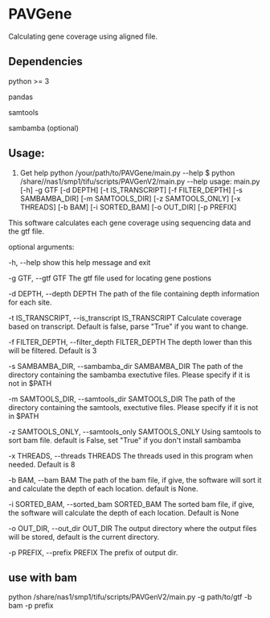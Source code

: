 # PAVGene
Calculating gene coverage using aligned file.
## Dependencies
python >= 3

pandas

samtools

sambamba (optional)

## Usage:
1. Get help
python /your/path/to/PAVGene/main.py --help
$ python /share//nas1/smp1/tifu/scripts/PAVGenV2/main.py --help
usage: main.py [-h] -g GTF [-d DEPTH] [-t IS_TRANSCRIPT] [-f FILTER_DEPTH]
               [-s SAMBAMBA_DIR] [-m SAMTOOLS_DIR] [-z SAMTOOLS_ONLY]
               [-x THREADS] [-b BAM] [-i SORTED_BAM] [-o OUT_DIR] [-p PREFIX]

This software calculates each gene coverage using sequencing data and the gtf
file.

optional arguments:

  -h, --help            show this help message and exit
  
  -g GTF, --gtf GTF     The gtf file used for locating gene postions
  
  -d DEPTH, --depth DEPTH
                        The path of the file containing depth information for
                        each site.
                        
  -t IS_TRANSCRIPT, --is_transcript IS_TRANSCRIPT
                        Calculate coverage based on transcript. Default is
                        false, parse "True" if you want to change.
                        
  -f FILTER_DEPTH, --filter_depth FILTER_DEPTH
                        The depth lower than this will be filtered. Default is
                        3
                        
  -s SAMBAMBA_DIR, --sambamba_dir SAMBAMBA_DIR
                        The path of the directory containing the sambamba
                        exectutive files. Please specify if it is not in $PATH
                        
  -m SAMTOOLS_DIR, --samtools_dir SAMTOOLS_DIR
                        The path of the directory containing the samtools,
                        exectutive files. Please specify if it is not in $PATH
                        
  -z SAMTOOLS_ONLY, --samtools_only SAMTOOLS_ONLY
                        Using samtools to sort bam file. default is False, set
                        "True" if you don't install sambamba
                        
  -x THREADS, --threads THREADS
                        The threads used in this program when needed. Default
                        is 8
                        
  -b BAM, --bam BAM     The path of the bam file, if give, the software will
                        sort it and calculate the depth of each location.
                        default is None.
                        
  -i SORTED_BAM, --sorted_bam SORTED_BAM
                        The sorted bam file, if give, the software will
                        calculate the depth of each location. Default is None
                        
  -o OUT_DIR, --out_dir OUT_DIR
                        The output directory where the output files will be
                        stored, default is the current directory.
                        
  -p PREFIX, --prefix PREFIX
                        The prefix of output dir.
                        

## use with bam
python /share/nas1/smp1/tifu/scripts/PAVGenV2/main.py -g path/to/gtf -b bam -p prefix

